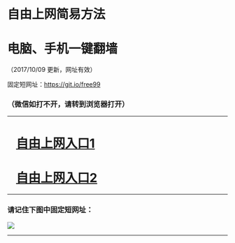﻿# 自由上网简易方法

# 电脑、手机一键翻墙

（2017/10/09 更新，网址有效）

固定短网址：https://git.io/free99

### （微信如打不开，请转到浏览器打开）


***





# &nbsp;&nbsp; <a href="http://ft186011191.fwq-tz-1001.info/fwqtz01.html?t=100900114536 " target="_blank">自由上网入口1</a>
# &nbsp;&nbsp; <a href="http://ft2460311378.fwq-tz-1002.info/fwqtz02.html?t=10090015177 " target="_blank">自由上网入口2</a>
***

### 请记住下图中固定短网址：

<img src="https://s3-us-west-2.amazonaws.com/fwq-1001/yjfq-20170905okok.png" /> 


***

